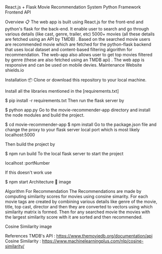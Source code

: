 React.js + Flask Movie Recommendation System
Python Framework Frontend API

Overview 📋
The web app is built using React.js for the front-end and python's flask for the back-end.
It enable user to search and go through various details (like cast, genre, trailer, etc) 5000+ movies (all these details are fetched using an API by TMDB) .
Based on the searched movie users are recommended movie which are fetched for the python-flask backend that uses local dataset and content-based filtering algorithm for recommendation.
The web-app also allows user to get top movies filtered by genre (these are also fetched using an TMDB api) .
The web app is responsive and can be used on mobile devies.
Maintenance Website shields.io

Installation 📦
Clone or download this repository to your local machine.

Install all the libraries mentioned in the [requirements.txt]

$ pip install -r requirements.txt
Then run the flask server by

$ python app.py
Go to the movie-recommender-app directory and install the node modules and build the project.

$ cd movie-recommender-app
$ npm install
Go to the package.json file and change the proxy to your flask server local port which is most likely localhost:5000

Then build the project by

$ npm run build
To the local flask server to start the project

localhost :portNumber

If this doesn't work use

$ npm start
Architecture 📄
image

Algorithm For Recommendation
The Recommendations are made by computing similarity scores for movies using consine simarity. For each movie tags are created by combining various details like genre of the movie, title, top cast, director and then they are converted to vectors using which similarity matrix is formed. Then for any searched movie the movies with the largest similarity score with it are sorted and then recommended.

Cosine Similarity
image

References
TMDB's API : https://www.themoviedb.org/documentation/api
Cosine Similarity : https://www.machinelearningplus.com/nlp/cosine-similarity/
